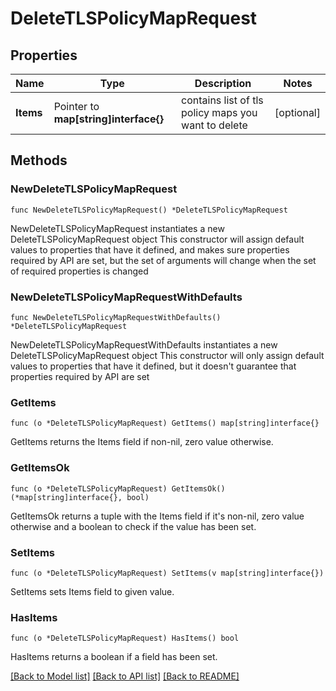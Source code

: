 # DeleteTLSPolicyMapRequest

## Properties

Name | Type | Description | Notes
------------ | ------------- | ------------- | -------------
**Items** | Pointer to **map[string]interface{}** | contains list of tls policy maps you want to delete | [optional] 

## Methods

### NewDeleteTLSPolicyMapRequest

`func NewDeleteTLSPolicyMapRequest() *DeleteTLSPolicyMapRequest`

NewDeleteTLSPolicyMapRequest instantiates a new DeleteTLSPolicyMapRequest object
This constructor will assign default values to properties that have it defined,
and makes sure properties required by API are set, but the set of arguments
will change when the set of required properties is changed

### NewDeleteTLSPolicyMapRequestWithDefaults

`func NewDeleteTLSPolicyMapRequestWithDefaults() *DeleteTLSPolicyMapRequest`

NewDeleteTLSPolicyMapRequestWithDefaults instantiates a new DeleteTLSPolicyMapRequest object
This constructor will only assign default values to properties that have it defined,
but it doesn't guarantee that properties required by API are set

### GetItems

`func (o *DeleteTLSPolicyMapRequest) GetItems() map[string]interface{}`

GetItems returns the Items field if non-nil, zero value otherwise.

### GetItemsOk

`func (o *DeleteTLSPolicyMapRequest) GetItemsOk() (*map[string]interface{}, bool)`

GetItemsOk returns a tuple with the Items field if it's non-nil, zero value otherwise
and a boolean to check if the value has been set.

### SetItems

`func (o *DeleteTLSPolicyMapRequest) SetItems(v map[string]interface{})`

SetItems sets Items field to given value.

### HasItems

`func (o *DeleteTLSPolicyMapRequest) HasItems() bool`

HasItems returns a boolean if a field has been set.


[[Back to Model list]](../README.md#documentation-for-models) [[Back to API list]](../README.md#documentation-for-api-endpoints) [[Back to README]](../README.md)


